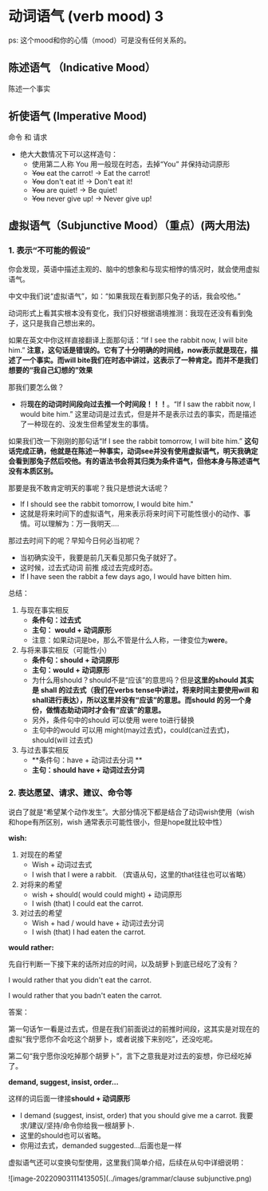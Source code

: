 # 动词语气 (verb mood) 3 

ps: 这个mood和你的心情（mood）可是没有任何关系的。

## 陈述语气 （Indicative Mood）

陈述一个事实

## 祈使语气 (Imperative Mood)

命令 和 请求

+ 绝大大数情况下可以这样造句：
    + 使用第二人称 You 用一般现在时态，去掉“You” 并保持动词原形
    + ~~You~~ eat the carrot!  ->  Eat the carrot!
    + ~~You~~ don't eat it!  -> Don't eat it!
    + ~~You~~ are quiet!  ->  Be quiet!
    + ~~You~~ never give up!   ->  Never give up!

## 虚拟语气（Subjunctive Mood）（重点）(两大用法)

### 1. 表示“不可能的假设”

你会发现，英语中描述主观的、脑中的想象和与现实相悖的情况时，就会使用虚拟语气。

中文中我们说“虚拟语气”，如：“如果我现在看到那只兔子的话，我会咬他。”

动词形式上看其实根本没有变化，我们只好根据语境推测：我现在还没有看到兔子，这只是我自己想出来的。

如果在英文中你这样直接翻译上面那句话：“If I see the rabbit now, I will bite him.” **注意，这句话是错误的。它有了十分明确的时间线，now表示就是现在，描述了一个事实。而will bite我们在时态中讲过，这表示了一种肯定。而并不是我们想要的“我自己幻想的”效果**

那我们要怎么做？

+ 将**现在的动词时间段向过去推一个时间段！！！**。“If I saw the rabbit now, I would bite him.” 这里动词是过去式，但是并不是表示过去的事实，而是描述了一种现在的、没发生但希望发生的事情。

如果我们改一下刚刚的那句话“If I see the rabbit tomorrow, I will bite him.”  **这句话完成正确，他就是在陈述一种事实，动词see并没有使用虚拟语气，明天我确定会看到那兔子然后咬他。有的语法书会将其归类为条件语气，但他本身与陈述语气没有本质区别。**

那要是我不敢肯定明天的事呢？我只是想说大话呢？

+ If I should see the rabbit tomorrow, I would bite him."
+ 这就是将来时间下的虚拟语气，用来表示将来时间下可能性很小的动作、事情。可以理解为：万一我明天....

那过去时间下的呢？早知今日何必当初呢？

+ 当初确实没干，我要是前几天看见那只兔子就好了。
+ 这时候，过去式动词 前推 成过去完成时态。
+ If I have seen the rabbit a few days ago, I would have bitten him.

总结：

1. 与现在事实相反
    + **条件句：过去式** 
    + **主句： would + 动词原形**
    + 注意：如果动词是be，那么不管是什么人称，一律变位为**were**。
2. 与将来事实相反（可能性小）
    + **条件句：should + 动词原形**
    + **主句：would + 动词原形**
    + 为什么用should？should不是“应该”的意思吗？但是**这里的should 其实是 shall 的过去式（我们在verbs tense中讲过，将来时间主要使用will 和 shall进行表达），所以这里并没有“应该”的意思。而should 的另一个身份，做情态助动词时才会有“应该”的意思。**
    + 另外，条件句中的should  可以使用 were to进行替换
    + 主句中的would 可以用 might(may过去式)，could(can过去式)，should(will 过去式)
3. 与过去事实相反
    + **条件句：have + 动词过去分词 **
    + **主句：should have + 动词过去分词**



### 2. 表达愿望、请求、建议、命令等

说白了就是“希望某个动作发生”。大部分情况下都是结合了动词wish使用（wish和hope有所区别，wish 通常表示可能性很小，但是hope就比较中性）

**wish:**  

1. 对现在的希望
    + Wish + 动词过去式
    + I wish that I were a rabbit. （宾语从句，这里的that往往也可以省略）
2. 对将来的希望
    + wish + should( would could might) + 动词原形
    + I wish (that) I could eat the carrot. 
3. 对过去的希望
    + Wish + had / would have + 动词过去分词
    + I wish (that) I had eaten the carrot.

**would rather:** 

先自行判断一下接下来的话所对应的时间，以及胡萝卜到底已经吃了没有？

I would rather that you didn't eat the carrot.

I would rather that you badn't eaten the carrot.

答案：

第一句话乍一看是过去式，但是在我们前面说过的前推时间段，这其实是对现在的虚拟“我宁愿你不会吃这个胡萝卜，或者说接下来别吃”，还没吃呢。

第二句“我宁愿你没吃掉那个胡萝卜”，言下之意我是对过去的妄想，你已经吃掉了。

**demand, suggest, insist, order...**

这样的词后面一律接**should + 动词原形**

+ I demand (suggest, insist, order) that you should give me a carrot.
    我要求/建议/坚持/命令你给我一根胡萝卜.
+ 这里的should也可以省略。
+ 你用过去式，demanded suggested...后面也是一样



虚拟语气还可以变换句型使用，这里我们简单介绍，后续在从句中详细说明：

![image-20220903111413505](../images/grammar/clause subjunctive.png)